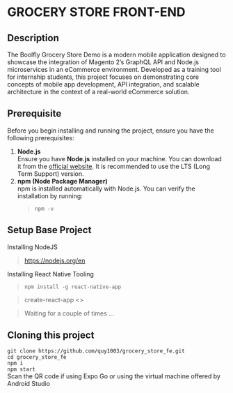 ﻿# GROCERY STORE FRONT-END
 ## Description 
The Boolfly Grocery Store Demo is a modern mobile application designed to showcase the integration of Magento 2’s GraphQL API and Node.js microservices in an eCommerce environment. Developed as a training tool for internship students, this project focuses on demonstrating core concepts of mobile app development, API integration, and scalable architecture in the context of a real-world eCommerce solution.
 
 ## Prerequisite
Before you begin installing and running the project, ensure you have the following prerequisites:
1. **Node.js**  
   Ensure you have **Node.js** installed on your machine. You can download it from the [official website](https://nodejs.org/). It is recommended to use the LTS (Long Term Support) version.
2. **npm (Node Package Manager)**  
   npm is installed automatically with Node.js. You can verify the installation by running:  
   > `npm -v`
 ## Setup Base Project
Installing NodeJS 
> https://nodejs.org/en
  
Installing React Native Tooling
> `npm install -g react-native-app`

> create-react-app <<project-name>>

> Waiting for a couple of times ...   
 ## Cloning this project
`git clone https://github.com/quy1003/grocery_store_fe.git`  
`cd grocery_store_fe`  
`npm i`  
`npm start`  
Scan the QR code if using Expo Go or using the virtual machine offered by Android Studio


 
